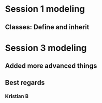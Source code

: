 # Session 1 modeling
## Classes: Define and inherit
# Session 3 modeling
## Added more advanced things

## Best regards 
### Kristian B
